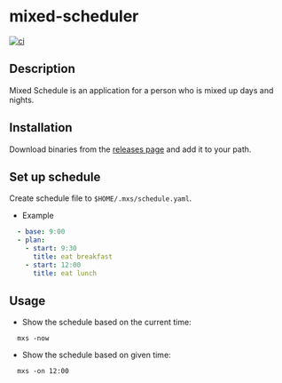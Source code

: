 # mixed-scheduler

[![ci](https://github.com/4afS/mixed-scheduler/actions/workflows/ci.yaml/badge.svg)](https://github.com/4afS/mixed-scheduler/actions/workflows/ci.yaml)

## Description
Mixed Schedule is an application for a person who is mixed up days and nights.

## Installation
Download binaries from the [releases page](https://github.com/4afS/mixed-scheduler/releases) and add it to your path.

## Set up schedule
Create schedule file to `$HOME/.mxs/schedule.yaml`.

- Example
```yaml
  - base: 9:00
  - plan:
    - start: 9:30
      title: eat breakfast
    - start: 12:00
      title: eat lunch
```

## Usage
- Show the schedule based on the current time:
```
  mxs -now
```

- Show the schedule based on given time:
```
  mxs -on 12:00
```
